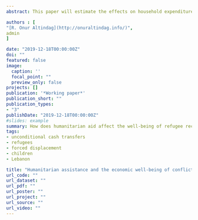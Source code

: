 ```yaml
---
abstract: This paper will estimate the effects on household expenditure and well-being of an at-scale unconditional cash transfer (UCT) program that annually provides over USD300 million in humanitarian assistance to Syrian refugees in Lebanon. Since 2016, this program has relied on a  proxy-means test (PMT) to target UCTs to the most vulnerable refugee households in Lebanon. For empirical identification, we will exploit two sharp discontinuities in households' program eligibility that occur along a continuous measure of predicted household expenditure generated by the PMT. The annual targeting cycle allows us to use multiple waves of existing observational data across several rounds of the program to estimate the local average treatment effect of assistance on household well-being around the assignment thresholds up to three years after cash transfer receipt. Our primary hypotheses will be tested using outcomes based on household expenditure, child labor/education/marriage, health, and measures of vulnerability and reliance on negative coping strategies. <strong> Pre-analysis plan registered (OSF) on 18 December 2019</a>

authors : [
"[R. Onur Altindag](http://onuraltindag.info/)",
admin
]

date: "2019-12-18T00:00:00Z"
doi: ""
featured: false
image:
  caption: ''
  focal_point: ""
  preview_only: false
projects: []
publication: '*Working paper*'
publication_short: ""
publication_types:
- "3"
publishDate: "2019-12-18T00:00:00Z"
#slides: example
summary: How does humanitarian aid affect the well-being of refugee recipients?
tags:
- unconditional cash transfers
- refugees
- forced displacement
- children
- Lebanon

title: "Humanitarian assistance and the economic well-being of conflict-driven refugees (Preanalysis Plan Registered)"
url_code: ""
url_dataset: ""
url_pdf: ""
url_poster: ""
url_project: ""
url_source: ""
url_video: ""
---
```


